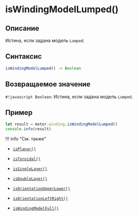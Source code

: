 # isWindingModelLumped()

## Описание
Истина, если задана модель `Lumped`.

## Синтаксис
```javascript
isWindingModelLumped() -> Boolean
```

## Возвращаемое значение
`#!javascript Boolean`: Истина, если задана модель `Lumped`.

## Пример
```javascript linenums="1"
let result = motor.winding.isWindingModelLumped()
console.info(result)
```

!!! info "См. также"


- [`isPlanar()`](./isPlanar.md)

- [`isToroidal()`](./isToroidal.md)

- [`isSingleLayer()`](./isSingleLayer.md)

- [`isDoubleLayer()`](./isDoubleLayer.md)

- [`isOrientationUpperLower()`](./isOrientationUpperLower.md)

- [`isOrientationLeftRight()`](./isOrientationLeftRight.md)

- [`isWindingModelFull()`](./isWindingModelFull.md)

